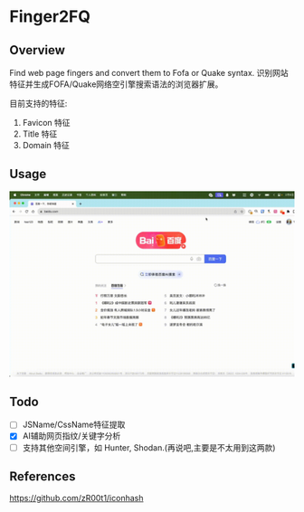 # Finger2FQ 

## Overview

Find web page fingers and convert them to Fofa or Quake syntax. 识别网站特征并生成FOFA/Quake网络空引擎搜索语法的浏览器扩展。

目前支持的特征:
1. Favicon 特征
2. Title 特征
3. Domain 特征

## Usage

![](./demo.gif)


## Todo

- [ ] JSName/CssName特征提取
- [x] AI辅助网页指纹/关键字分析
- [ ] 支持其他空间引擎，如 Hunter, Shodan.(再说吧,主要是不太用到这两款)

## References

https://github.com/zR00t1/iconhash